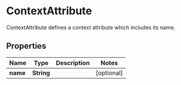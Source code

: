 

# ContextAttribute

ContextAttribute defines a context attribute which includes its name.

## Properties

| Name | Type | Description | Notes |
|------------ | ------------- | ------------- | -------------|
|**name** | **String** |  |  [optional] |



